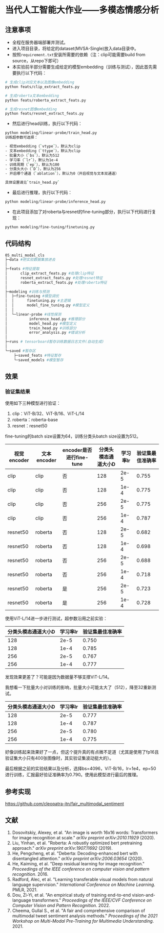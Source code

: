 # 当代人工智能大作业——多模态情感分析



##  注意事项

-   全程在服务器端部署并测试。
-   进入项目目录，将给定的dataset(MVSA-Single)放入data目录中。
-   按照`requirement.txt`安装所需要的依赖（注：clip可能需要build from source，从repo下即可）
-   本实验前半部分需要生成给定的模型embedding（训练与测试），因此首先需要执行以下代码：

```Bash
# 生成clip对应文本以及图像embedding
python feats/clip_extract_feats.py 

# 生成roberta文本embedding
python feats/roberta_extract_feats.py 

# 生成resnet图像embedding
python feats/resnet_extract_feats.py 
```

-   然后进行head训练，执行以下代码：

```Bash
python modeling/linear-probe/train_head.py 
训练超参数可选择：

- 视觉embedding（`vtype`），默认为clip
- 文本embedding（`ttype`），默认为clip
- 批量大小（`bs`），默认为512
- 学习率（`lr`），默认为1e-4
- 训练周期（`ep`），默认为100
- 分类头大小（`D`），默认为256
- 开启哪个通道（`ablation`），默认为0（开启视觉与文本双通道）

具体设置请见`train_head.py`
```

-   最后进行推理，执行以下代码：

```Bash
python modeling/linear-probe/inference_head.py
```

-   在此项目添加了对roberta与resnet的fine-tuning部分，执行以下代码进行复现：

```Bash
python modeling/fine-tuning/finetuning.py
```

## 代码结构

```bash
05_multi_modal_cls
├─data #把实验数据集放进去
│ 
├─feats #特征提取
│      clip_extract_feats.py #处理clip特征				
│      resnet_extract_feats.py #处理resnet特征
│      roberta_extract_feats.py #处理roberta特征
│
├─modeling #训练与预测
│  ├─fine-tuning #模型调优
│  │      finetuning.py #主逻辑
│  │      model_fine_tuning.py #模型定义
│  │
│  └─linear-probe #线性探测
│          inference_head.py #推理部分
│          model_head.py #模型定义
│          train_head.py #训练部分
│          error_analysis.py #错误分析
│
├─runs # tensorboard暂存训练数据日志文件(自动生成)
│
└─saved #暂存区
    ├─saved_feats #特征暂存
    └─saved_models #模型暂存
```

## 效果

### 验证集结果

使用如下三种模型进行验证：

1. clip：ViT-B/32、ViT-B/16、ViT-L/14
2. roberta：roberta-base
3. resnet：resnet50

fine-tuning的batch size设置为64，训练分类头batch size设置为512。

| 视觉encoder | 文本encoder | encoder是否进行fine-tune | 分类头模态通道大小D | 学习率lr | 验证集最佳准确率 |
| ----------- | ----------- | ------------------------ | ------------------- | -------- | ---------------- |
| clip        | clip        | 否                       | 128                 | 2e-5     | 0.755            |
| clip        | clip        | 否                       | 128                 | 1e-4     | 0.775            |
| clip        | clip        | 否                       | 256                 | 2e-5     | 0.775            |
| clip        | clip        | 否                       | 256                 | 1e-4     | 0.787            |
| resnet50    | roberta     | 否                       | 128                 | 2e-5     | 0.682            |
| resnet50    | roberta     | 否                       | 128                 | 1e-4     | 0.698            |
| resnet50    | roberta     | 否                       | 256                 | 2e-5     | 0.688            |
| resnet50    | roberta     | 否                       | 256                 | 1e-4     | 0.718            |
| resnet50    | roberta     | 是                       | 256                 | 2e-5     | 0.723            |
| resnet50    | roberta     | 是                       | 256                 | 1e-4     | 0.728            |

使用ViT-L/14进一步进行测试，超参数沿用之前实验：

| 分类头模态通道大小D | 学习率lr | 验证集最佳准确率 |
| ------------------- | -------- | ---------------- |
| 128                 | 2e-5     | 0.750            |
| 128                 | 1e-4     | 0.785            |
| 256                 | 2e-5     | 0.767            |
| 256                 | 1e-4     | 0.777            |

发现效果更差了？可能是因为数据量不够支撑ViT-L/14。

我想看一下批量大小对训练的影响，批量大小可能太大了（512），降至32重新测试。

| 分类头模态通道大小D | 学习率lr | 验证集最佳准确率 |
| ------------------- | -------- | ---------------- |
| 128                 | 2e-5     | 0.777            |
| 128                 | 1e-4     | 0.787            |
| 256                 | 2e-5     | 0.780            |
| 256                 | 1e-4     | 0.775            |

好像训练起来效果好了一点，但这个提升真的有点微不足道（尤其是使用了fp16且验证集大小只有400张图像时，其实验证集波动挺大的）。

最后根据之前的实验结果以及分析，选择bs=4096，ViT-B/16，lr=1e4，ep=50进行训练，汇报最好验证准确率为0.790。使用此模型进行最后的推理。



## 参考实现

https://github.com/cleopatra-itn/fair_multimodal_sentiment



## 文献

1.  Dosovitskiy, Alexey, et al. "An image is worth 16x16 words: Transformers for image recognition at scale." *arXiv preprint arXiv:2010.11929* (2020).
2.  Liu, Yinhan, et al. "Roberta: A robustly optimized bert pretraining approach." *arXiv preprint arXiv:1907.11692* (2019).
3.  He, Pengcheng, et al. "Deberta: Decoding-enhanced bert with disentangled attention." *arXiv preprint arXiv:2006.03654* (2020).
4.  He, Kaiming, et al. "Deep residual learning for image recognition." *Proceedings of the IEEE conference on computer vision and pattern recognition*. 2016.
5.  Radford, Alec, et al. "Learning transferable visual models from natural language supervision." *International Conference on Machine Learning*. PMLR, 2021.
6.  Dou, Zi-Yi, et al. "An empirical study of training end-to-end vision-and-language transformers." *Proceedings of the IEEE/CVF Conference on Computer Vision and Pattern Recognition*. 2022.
7.  Cheema, Gullal S., et al. "A fair and comprehensive comparison of multimodal tweet sentiment analysis methods." *Proceedings of the 2021 Workshop on Multi-Modal Pre-Training for Multimedia Understanding*. 2021.
